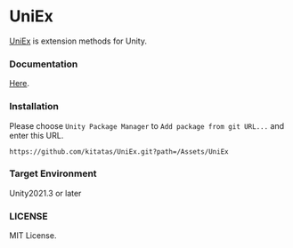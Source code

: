 # **UniEx**

[UniEx](https://github.com/kitatas/UniEx) is extension methods for Unity.

### Documentation

[Here](https://kitatas.github.io/UniEx).

### Installation

Please choose `Unity Package Manager` to `Add package from git URL...` and enter this URL.

```
https://github.com/kitatas/UniEx.git?path=/Assets/UniEx
```

### Target Environment

Unity2021.3 or later

### LICENSE

MIT License.
